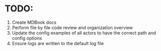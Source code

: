 # TODO:
1. Create MDBook docs
2. Perform file by file code review and organization overview
3. Update the config examples of all actors to have the correct path and config options
4. Ensure logs are written to the default log file
